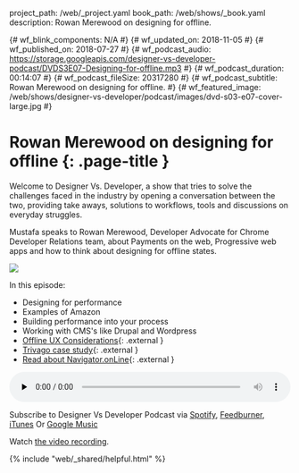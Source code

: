 project_path: /web/_project.yaml
book_path: /web/shows/_book.yaml
description: Rowan Merewood on designing for offline.

{# wf_blink_components: N/A #}
{# wf_updated_on: 2018-11-05 #}
{# wf_published_on: 2018-07-27 #}
{# wf_podcast_audio: https://storage.googleapis.com/designer-vs-developer-podcast/DVDS3E07-Designing-for-offline.mp3 #}
{# wf_podcast_duration: 00:14:07 #}
{# wf_podcast_fileSize: 20317280 #}
{# wf_podcast_subtitle: Rowan Merewood on designing for offline. #}
{# wf_featured_image: /web/shows/designer-vs-developer/podcast/images/dvd-s03-e07-cover-large.jpg #}


# Rowan Merewood on designing for offline {: .page-title }

Welcome to Designer Vs. Developer, a show that tries to solve the
challenges faced in the industry by opening a conversation between
the two, providing take aways, solutions to workflows, tools and
discussions on everyday struggles.

Mustafa speaks to Rowan Merewood, Developer Advocate for Chrome 
Developer Relations team, about Payments on the web, Progressive 
web apps and how to think about designing for offline states.


<img class="attempt-right"
  src="/web/shows/designer-vs-developer/podcast/images/dvd-s03-e07-cover.jpg">

In this episode:

* Designing for performance
* Examples of Amazon
* Building performance into your process
* Working with CMS's like Drupal and Wordpress
* [Offline UX Considerations](http://bit.ly/2LvNkl2){: .external }
* [Trivago case study](http://bit.ly/2K5I8is){: .external }
* [Read about Navigator.onLine](https://mzl.la/2vaRjsm){: .external }

<audio style="width: 100%" controls preload="none" src="
https://storage.googleapis.com/designer-vs-developer-podcast/DVDS3E07-Designing-for-offline.mp3">

Subscribe to Designer Vs Developer Podcast via
<a href="http://bit.ly/mustafaOnSpotify">Spotify</a>,
<a href="https://goo.gl/USHXv8">Feedburner</a>,
<a href="https://goo.gl/1E9U0G">iTunes</a> Or
<a href="https://goo.gl/qCBlST">Google Music</a>

Watch <a href="https://www.youtube.com/playlist?list=PLNYkxOF6rcIC60856GnLEV5GQXMxc9ByJ">
the video recording</a>.

{% include "web/_shared/helpful.html" %}
